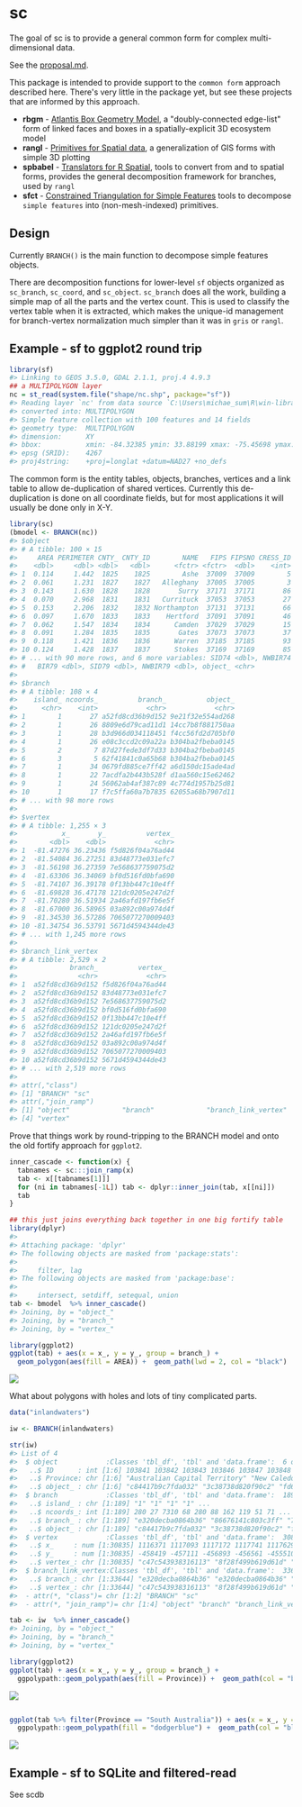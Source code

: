 
<!-- README.md is generated from README.Rmd. Please edit that file -->
sc
==

The goal of sc is to provide a general common form for complex multi-dimensional data.

See the [proposal.md](proposal.md).

This package is intended to provide support to the `common form` approach described here. There's very little in the package yet, but see these projects that are informed by this approach.

-   **rbgm** - [Atlantis Box Geometry Model](https://github.com/AustralianAntarcticDivision/rbgm), a "doubly-connected edge-list" form of linked faces and boxes in a spatially-explicit 3D ecosystem model
-   **rangl** - [Primitives for Spatial data](https://github.com/r-gris/rangl), a generalization of GIS forms with simple 3D plotting
-   **spbabel** - [Translators for R Spatial](https://github.com/mdsumner/spbabel), tools to convert from and to spatial forms, provides the general decomposition framework for branches, used by `rangl`
-   **sfct** - [Constrained Triangulation for Simple Features](https://github.com/r-gris/sfct) tools to decompose `simple features` into (non-mesh-indexed) primitives.

Design
------

Currently `BRANCH()` is the main function to decompose simple features objects.

There are decomposition functions for lower-level `sf` objects organized as `sc_branch`, `sc_coord`, and `sc_object`. `sc_branch` does all the work, building a simple map of all the parts and the vertex count. This is used to classify the vertex table when it is extracted, which makes the unique-id management for branch-vertex normalization much simpler than it was in `gris` or `rangl`.

Example - sf to ggplot2 round trip
----------------------------------

``` r
library(sf)
#> Linking to GEOS 3.5.0, GDAL 2.1.1, proj.4 4.9.3
## a MULTIPOLYGON layer
nc = st_read(system.file("shape/nc.shp", package="sf"))
#> Reading layer `nc' from data source `C:\Users\michae_sum\R\win-library\3.3\sf\shape\nc.shp' using driver `ESRI Shapefile'
#> converted into: MULTIPOLYGON
#> Simple feature collection with 100 features and 14 fields
#> geometry type:  MULTIPOLYGON
#> dimension:      XY
#> bbox:           xmin: -84.32385 ymin: 33.88199 xmax: -75.45698 ymax: 36.58965
#> epsg (SRID):    4267
#> proj4string:    +proj=longlat +datum=NAD27 +no_defs
```

The common form is the entity tables, objects, branches, vertices and a link table to allow de-duplication of shared vertices. Currently this de-duplication is done on all coordinate fields, but for most applications it will usually be done only in X-Y.

``` r
library(sc)
(bmodel <- BRANCH(nc))
#> $object
#> # A tibble: 100 × 15
#>     AREA PERIMETER CNTY_ CNTY_ID        NAME   FIPS FIPSNO CRESS_ID BIR74
#>    <dbl>     <dbl> <dbl>   <dbl>      <fctr> <fctr>  <dbl>    <int> <dbl>
#> 1  0.114     1.442  1825    1825        Ashe  37009  37009        5  1091
#> 2  0.061     1.231  1827    1827   Alleghany  37005  37005        3   487
#> 3  0.143     1.630  1828    1828       Surry  37171  37171       86  3188
#> 4  0.070     2.968  1831    1831   Currituck  37053  37053       27   508
#> 5  0.153     2.206  1832    1832 Northampton  37131  37131       66  1421
#> 6  0.097     1.670  1833    1833    Hertford  37091  37091       46  1452
#> 7  0.062     1.547  1834    1834      Camden  37029  37029       15   286
#> 8  0.091     1.284  1835    1835       Gates  37073  37073       37   420
#> 9  0.118     1.421  1836    1836      Warren  37185  37185       93   968
#> 10 0.124     1.428  1837    1837      Stokes  37169  37169       85  1612
#> # ... with 90 more rows, and 6 more variables: SID74 <dbl>, NWBIR74 <dbl>,
#> #   BIR79 <dbl>, SID79 <dbl>, NWBIR79 <dbl>, object_ <chr>
#> 
#> $branch
#> # A tibble: 108 × 4
#>    island_ ncoords_          branch_          object_
#>      <chr>    <int>            <chr>            <chr>
#> 1        1       27 a52fd8cd36b9d152 9e21f32e554ad268
#> 2        1       26 8809e6d79cad11d1 14cc7b8f881750aa
#> 3        1       28 b3d966d034118451 f4cc56fd2d705bf0
#> 4        1       26 e08c3ccd2c09a22a b304ba2fbeba0145
#> 5        2        7 87d27fede3df7d33 b304ba2fbeba0145
#> 6        3        5 62f41841c0a65b68 b304ba2fbeba0145
#> 7        1       34 0679fd885ce7ff42 a6d150dc15ade4ad
#> 8        1       22 7acdfa2b443b528f d1aa560c15e62462
#> 9        1       24 56062ab4af387c89 4c774d1957b25d81
#> 10       1       17 f7c5ffa60a7b7835 62055a68b7907d11
#> # ... with 98 more rows
#> 
#> $vertex
#> # A tibble: 1,255 × 3
#>           x_       y_          vertex_
#>        <dbl>    <dbl>            <chr>
#> 1  -81.47276 36.23436 f5d826f04a76ad44
#> 2  -81.54084 36.27251 83d48773e031efc7
#> 3  -81.56198 36.27359 7e568637759075d2
#> 4  -81.63306 36.34069 bf0d516fd0bfa690
#> 5  -81.74107 36.39178 0f13bb447c10e4ff
#> 6  -81.69828 36.47178 121dc0205e247d2f
#> 7  -81.70280 36.51934 2a46afd197fb6e5f
#> 8  -81.67000 36.58965 03a892c00a974d4f
#> 9  -81.34530 36.57286 7065077270009403
#> 10 -81.34754 36.53791 5671d4594344de43
#> # ... with 1,245 more rows
#> 
#> $branch_link_vertex
#> # A tibble: 2,529 × 2
#>             branch_          vertex_
#>               <chr>            <chr>
#> 1  a52fd8cd36b9d152 f5d826f04a76ad44
#> 2  a52fd8cd36b9d152 83d48773e031efc7
#> 3  a52fd8cd36b9d152 7e568637759075d2
#> 4  a52fd8cd36b9d152 bf0d516fd0bfa690
#> 5  a52fd8cd36b9d152 0f13bb447c10e4ff
#> 6  a52fd8cd36b9d152 121dc0205e247d2f
#> 7  a52fd8cd36b9d152 2a46afd197fb6e5f
#> 8  a52fd8cd36b9d152 03a892c00a974d4f
#> 9  a52fd8cd36b9d152 7065077270009403
#> 10 a52fd8cd36b9d152 5671d4594344de43
#> # ... with 2,519 more rows
#> 
#> attr(,"class")
#> [1] "BRANCH" "sc"    
#> attr(,"join_ramp")
#> [1] "object"             "branch"             "branch_link_vertex"
#> [4] "vertex"
```

Prove that things work by round-tripping to the BRANCH model and onto the old fortify approach for `ggplot2`.

``` r
inner_cascade <- function(x) {
  tabnames <- sc:::join_ramp(x)
  tab <- x[[tabnames[1]]]
  for (ni in tabnames[-1L]) tab <- dplyr::inner_join(tab, x[[ni]])
  tab
}

## this just joins everything back together in one big fortify table
library(dplyr)
#> 
#> Attaching package: 'dplyr'
#> The following objects are masked from 'package:stats':
#> 
#>     filter, lag
#> The following objects are masked from 'package:base':
#> 
#>     intersect, setdiff, setequal, union
tab <- bmodel  %>% inner_cascade()
#> Joining, by = "object_"
#> Joining, by = "branch_"
#> Joining, by = "vertex_"

library(ggplot2)
ggplot(tab) + aes(x = x_, y = y_, group = branch_) + 
  geom_polygon(aes(fill = AREA)) +  geom_path(lwd = 2, col = "black") 
```

![](README-unnamed-chunk-4-1.png)

What about polygons with holes and lots of tiny complicated parts.

``` r
data("inlandwaters")

iw <- BRANCH(inlandwaters)

str(iw)
#> List of 4
#>  $ object            :Classes 'tbl_df', 'tbl' and 'data.frame':  6 obs. of  3 variables:
#>   ..$ ID      : int [1:6] 103841 103842 103843 103846 103847 103848
#>   ..$ Province: chr [1:6] "Australian Capital Territory" "New Caledonia" "New South Wales" "South Australia" ...
#>   ..$ object_ : chr [1:6] "c84417b9c7fda032" "3c38738d820f90c2" "fd6f853060067997" "c82fc5a04ce206d6" ...
#>  $ branch            :Classes 'tbl_df', 'tbl' and 'data.frame':  189 obs. of  4 variables:
#>   ..$ island_ : chr [1:189] "1" "1" "1" "1" ...
#>   ..$ ncoords_: int [1:189] 280 27 7310 68 280 88 162 119 51 71 ...
#>   ..$ branch_ : chr [1:189] "e320decba0864b36" "86676141c803c3ff" "767296bea4415dc0" "b41d1bb426af16a7" ...
#>   ..$ object_ : chr [1:189] "c84417b9c7fda032" "3c38738d820f90c2" "fd6f853060067997" "fd6f853060067997" ...
#>  $ vertex            :Classes 'tbl_df', 'tbl' and 'data.frame':  30835 obs. of  3 variables:
#>   ..$ x_     : num [1:30835] 1116371 1117093 1117172 1117741 1117629 ...
#>   ..$ y_     : num [1:30835] -458419 -457111 -456893 -456561 -455510 ...
#>   ..$ vertex_: chr [1:30835] "c47c543938316113" "8f28f499b619d61d" "d40284204bfbcba9" "9d9b7cd1a000e454" ...
#>  $ branch_link_vertex:Classes 'tbl_df', 'tbl' and 'data.frame':  33644 obs. of  2 variables:
#>   ..$ branch_: chr [1:33644] "e320decba0864b36" "e320decba0864b36" "e320decba0864b36" "e320decba0864b36" ...
#>   ..$ vertex_: chr [1:33644] "c47c543938316113" "8f28f499b619d61d" "d40284204bfbcba9" "9d9b7cd1a000e454" ...
#>  - attr(*, "class")= chr [1:2] "BRANCH" "sc"
#>  - attr(*, "join_ramp")= chr [1:4] "object" "branch" "branch_link_vertex" "vertex"

tab <- iw  %>% inner_cascade()
#> Joining, by = "object_"
#> Joining, by = "branch_"
#> Joining, by = "vertex_"

library(ggplot2)
ggplot(tab) + aes(x = x_, y = y_, group = branch_) + 
  ggpolypath::geom_polypath(aes(fill = Province)) +  geom_path(col = "black") 
```

![](README-unnamed-chunk-5-1.png)

``` r

ggplot(tab %>% filter(Province == "South Australia")) + aes(x = x_, y = y_, group = branch_) + 
  ggpolypath::geom_polypath(fill = "dodgerblue") +  geom_path(col = "black") + coord_fixed()
```

![](README-unnamed-chunk-5-2.png)

Example - sf to SQLite and filtered-read
----------------------------------------

See scdb
